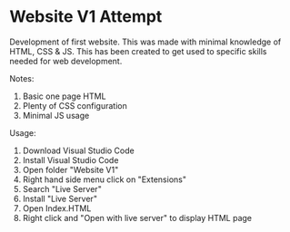 # Website V1 Attempt
Development of first website.
This was made with minimal knowledge of HTML, CSS &amp; JS.
This has been created to get used to specific skills needed for web development.

Notes:
1) Basic one page HTML
2) Plenty of CSS configuration
3) Minimal JS usage

Usage:
1) Download Visual Studio Code
2) Install Visual Studio Code
3) Open folder "Website V1"
4) Right hand side menu click on "Extensions"
5) Search "Live Server"
6) Install "Live Server"
7) Open Index.HTML
8) Right click and "Open with live server" to display HTML page
